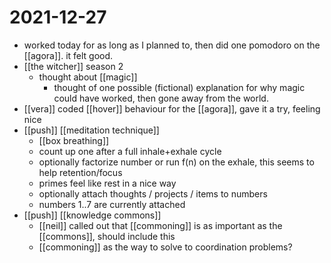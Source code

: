 # 2021-12-27

- worked today for as long as I planned to, then did one pomodoro on the [[agora]]. it felt good.
- [[the witcher]] season 2
  - thought about [[magic]]
    - thought of one possible (fictional) explanation for why magic could have worked, then gone away from the world.
- [[vera]] coded [[hover]] behaviour for the [[agora]], gave it a try, feeling nice
- [[push]] [[meditation technique]]
  - [[box breathing]]
  - count up one after a full inhale+exhale cycle
  - optionally factorize number or run f(n) on the exhale, this seems to help retention/focus
  - primes feel like rest in a nice way
  - optionally attach thoughts / projects / items to numbers
  - numbers 1..7 are currently attached
- [[push]] [[knowledge commons]]
  - [[neil]] called out that [[commoning]] is as important as the [[commons]], should include this
  - [[commoning]] as the way to solve to coordination problems?
